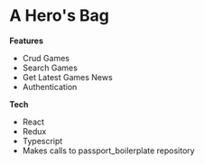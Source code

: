 # A Hero's Bag

**Features**
* Crud Games
* Search Games
* Get Latest Games News
* Authentication

**Tech**
* React
* Redux
* Typescript
* Makes calls to passport_boilerplate repository

